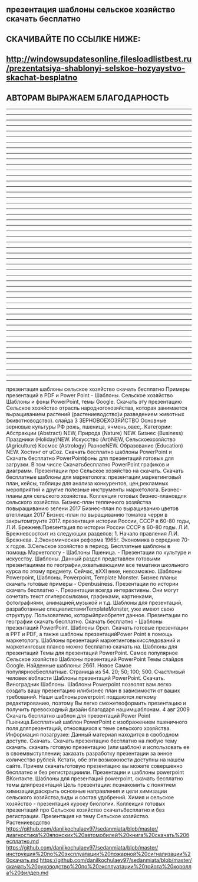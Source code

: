 презентация шаблоны сельское хозяйство скачать бесплатно
--------------------------------------------------
СКАЧИВАЙТЕ ПО ССЫЛКЕ НИЖЕ:
--------------------------------------------------
http://windowsupdatesonline.filesloadlistbest.ru/prezentatsiya-shablonyi-selskoe-hozyaystvo-skachat-besplatno
--------------------------------------------------
АВТОРАМ ВЫРАЖАЕМ БЛАГОДАРНОСТЬ
--------------------------------------------------
--------------------------------------------------
--------------------------------------------------
--------------------------------------------------
--------------------------------------------------
--------------------------------------------------
--------------------------------------------------
--------------------------------------------------
--------------------------------------------------
--------------------------------------------------
--------------------------------------------------
--------------------------------------------------
--------------------------------------------------
--------------------------------------------------
--------------------------------------------------
--------------------------------------------------
--------------------------------------------------
--------------------------------------------------
--------------------------------------------------
--------------------------------------------------
--------------------------------------------------
--------------------------------------------------
--------------------------------------------------
--------------------------------------------------
--------------------------------------------------
--------------------------------------------------
--------------------------------------------------
--------------------------------------------------
--------------------------------------------------
--------------------------------------------------
--------------------------------------------------
--------------------------------------------------
--------------------------------------------------
--------------------------------------------------
--------------------------------------------------
--------------------------------------------------
--------------------------------------------------
--------------------------------------------------
--------------------------------------------------
--------------------------------------------------
--------------------------------------------------
--------------------------------------------------
--------------------------------------------------
--------------------------------------------------
--------------------------------------------------
--------------------------------------------------
--------------------------------------------------
--------------------------------------------------
--------------------------------------------------
--------------------------------------------------
--------------------------------------------------
презентация шаблоны сельское хозяйство скачать бесплатно Примеры презентаций в PDF и Power Point - Шаблоны. Сельское хозяйство Шаблоны и фоны PowerPoint, темы Google. Скачать эту презентацию  Сельское хозяйство  отрасль народногохозяйства, которая занимается выращиванием растений (растениеводство)и разведением животных (животноводство).  слайда 3 ЗЕРНОВОЕХОЗЯЙСТВО Основные зерновые культуры РФ  рожь, пшеница, ячмень,овес,. Категории: Абстракции (Abstract) NEW, Природа (Nature) NEW. Бизнес (Business)  Праздники (Holiday)NEW. Искусство (Art)NEW, Сельскоехозяйство (Agriculture)  Космос (Astrology)  РазноеNEW. Образование (Education) NEW. Хостинг от uCoz. Скачать бесплатно шаблоны PowerPoint и Скачать бесплатно PowerPointфоны для презентаций готовых для загрузки. В том числе Скачатьбесплатно PowerPoint графиков и диаграмм. Презентации про Сельское хозяйство на скачать. Скачать бесплатные шаблоны для маркетолога: презентации,маркетинговый план, кейсы, таблицы для анализа конкурентов, цен,рекламных мероприятий и другие полезные инструменты маркетолога. Бизнес-планы для сельского хозяйства. Коллекция готовых бизнес-плановдля сельского хозяйства. Бизнес-план тепличного хозяйства повыращиванию зелени 2017  Бизнес-план по выращиванию цветов втеплицах 2017  Бизнес-план по выращиванию томатов черри в закрытомгрунте 2017. презентация истории России, СССР в 60-80 годы, Л.И. Брежнев.Презентация по истории России СССР в 60-80 годы. Л.И. Брежневсостоит из следующих разделов: 1. Начало правления Л.И. Брежнева. 2.Экономическая реформа 1965г. Экономика в середине 70-х годов. 3.Сельское хозяйство в период. Бесплатные шаблоны в помощь Маркетологу - Шаблоны
Пшеница. - Презентации по культуре и искусству. Шаблоны. Данный раздел представлен готовыми презентациями по географии,охватывающими все тематики школьного курса по этому предмету. Сейчас, вXXI веке, невозможно. Шаблоны Powerpoint, Шаблоны, Powerpoint, Template Monster. Бизнес планы: скачать готовые примеры - Openbusiness. Презентации по истории скачать бесплатно -. Презентации всегда интерактивны. Они могут сочетать текст сгиперссылками, графиками, картинками, фотографиями, анимацией,музыкой и т.д. Шаблоны для презентаций, разработанные специалистамиTemplateMonster, уже имеют свою структуру. Пользователю, которыйприобретет данное. Презентации по географии скачать бесплатно. Скачать бесплатно - Шаблоны презентаций PowerPoint. Шаблоны Open. Скачать готовые презентации в PPT и PDF, а также шаблоны презентацийPower Point в помощь маркетологу. Шаблоны презентаций маркетинговыхисследований и маркетинговых планов можно бесплатно скачать на.
Шаблоны для презентаций  Темы для презентаций PowerPoint. Самое популярное Сельское хозяйство Шаблоны презентаций PowerPoint Темы слайдов Google. Найденные шаблоны: 2661. Новое Самое популярноеБесплатные. Страница из 54. 20; 50; 100; 500. Счастливый человек вобласти Шаблоны презентаций PowerPoint. Скачать. Виноградник Шаблоны. Шаблоны Powerpoint позволят вам легко создать вашу презентацию илибизнес план в зависимости от ваших требований. Наши шаблоныpowerpoint поддаются легкому редактированию, поэтому Вы легко сможетеоформить презентацию и получить превосходный дизайн благодаря нашимшаблонам. 4 авг 2009  Скачать бесплатно шаблон для презентаций Power Point Пшеница.Бесплатный шаблон PowerPoint с изображением пшеничного поля дляпрезентаций, относящихся к теме сельского хозяйства. Информация позагрузке: Данный материал находится в свободном доступе. Скачать. Скачать презентацию бесплатно на любую тему скачать. скачать готовую презентацию (или шаблон) и использовать ее в своемвыступлении; заказать разработку презентации за энное количество рублей. Кстати, обе эти возможности доступны на нашем сайте. Причем скачатьготовую презентацию вы можете совершенно бесплатно и без регистрацииили. Презентации и шаблоны powerpoint  ВКонтакте. Шаблоны для презентаций powerpoint, скачать бесплатно темы дляпрезентаций  Цель презентации: познакомить с понятием химизации,раскрыть основные направления и цели химизации сельского хозяйства,виды и состав удобрений.  Химия и сельское хозяйство - презентация куроку биологии. Коллекция готовых презентаций про Сельское хозяйство скачатьбесплатно и без регистрации. Презентация на тему Сельское хозяйство. Растениеводство
https://github.com/danilkochulaev97/sedanmiata/blob/master/диагностика%20японских%20автомобилей%20книга%20скачать%20бесплатно.md
https://github.com/danilkochulaev97/sedanmiata/blob/master/инструкция%20по%20эксплуатации%20пожарной%20сигнализации%20скачать.md
https://github.com/danilkochulaev97/sedanmiata/blob/master/скачать%20руководство%20по%20эксплуатации%20тойота%20королла%20филдер.md